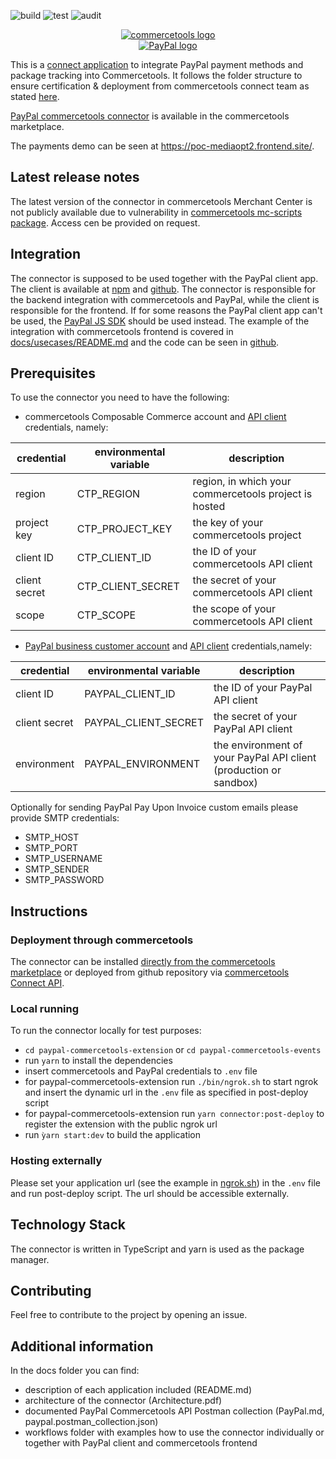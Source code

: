 ![build](https://github.com/mediaopt/paypal-commercetools-connector/actions/workflows/build.yml/badge.svg)
![test](https://github.com/mediaopt/paypal-commercetools-connector/actions/workflows/test.yml/badge.svg)
![audit](https://github.com/mediaopt/paypal-commercetools-connector/actions/workflows/audit.yml/badge.svg)

<p style="text-align: center">
  <a href="https://commercetools.com/">
    <img alt="commercetools logo" src="https://unpkg.com/@commercetools-frontend/assets/logos/commercetools_primary-logo_horizontal_RGB.png">
  </a><br/>
    <a href="https://www.paypal.com/de/business/accept-payments">
    <img alt="PayPal logo" src="https://www.paypalobjects.com/webstatic/de_DE/i/de-pp-logo-200px.png">
  </a><br>
</p>

This is a [connect application](https://marketplace.commercetools.com/) to integrate PayPal payment methods and package tracking into Commercetools. It follows the folder structure to ensure certification & deployment from commercetools connect team as stated [here](https://github.com/commercetools/connect-application-kit#readme).

[PayPal commercetools connector](https://marketplace.commercetools.com/integration/paypal) is available in the commercetools marketplace.

The payments demo can be seen at https://poc-mediaopt2.frontend.site/.

## Latest release notes

The latest version of the connector in commercetools Merchant Center is not publicly available due to vulnerability in [commercetools mc-scripts package](https://www.npmjs.com/package/@commercetools-frontend/mc-scripts). Access cen be provided on request.

## Integration
The connector is supposed to be used together with the PayPal client app. The client is available at [npm](https://www.npmjs.com/package/paypal-commercetools-client) and [github](https://github.com/mediaopt/paypal-commercetools-client). The connector is responsible for the backend integration with commercetools and PayPal, while the client is responsible for the frontend. If for some reasons the PayPal client app can't be used, the [PayPal JS SDK](https://developer.paypal.com/sdk/js/) should be used instead. The example of the integration with commercetools frontend is covered in [docs/usecases/README.md](docs/workflows/README.md) and the code can be seen in [github](https://github.com/mediaopt/paypal-commercetools-cofe-integration).

## Prerequisites

To use the connector you need to have the following:

- commercetools Composable Commerce account and [API client](https://docs.commercetools.com/api/projects/api-clients#apiclient) credentials, namely:

| credential    | environmental variable | description                                           |
|---------------|------------------------|-------------------------------------------------------|
| region        | CTP_REGION             | region, in which your commercetools project is hosted |
| project key   | CTP_PROJECT_KEY        | the key of your commercetools project                 |
| client ID     | CTP_CLIENT_ID          | the ID of your commercetools API client               |
| client secret | CTP_CLIENT_SECRET      | the secret of your commercetools API client           |
| scope         | CTP_SCOPE              | the scope of your commercetools API client            |

- [PayPal business customer account](https://www.paypal.com/de/business/getting-started) and [API client](https://developer.paypal.com/api/rest/#link-getclientidandclientsecret) credentials,namely:
  
| credential    | environmental variable | description                                                       |
|---------------|------------------------|-------------------------------------------------------------------|
| client ID     | PAYPAL_CLIENT_ID       | the ID of your PayPal API client                                  |
| client secret | PAYPAL_CLIENT_SECRET   | the secret of your PayPal API client                              |
| environment   | PAYPAL_ENVIRONMENT     | the environment of your PayPal API client (production or sandbox) |

Optionally for sending PayPal Pay Upon Invoice custom emails please provide SMTP credentials:

- SMTP_HOST
- SMTP_PORT
- SMTP_USERNAME
- SMTP_SENDER
- SMTP_PASSWORD

## Instructions

### Deployment through commercetools
The connector can be installed [directly from the commercetools marketplace](https://docs.commercetools.com/merchant-center/connect) or deployed from github repository via [commercetools Connect API](https://docs.commercetools.com/connect/).

### Local running
To run the connector locally for test purposes:

- `cd paypal-commercetools-extension` or `cd paypal-commercetools-events`
- run `yarn` to install the dependencies
- insert commercetools and PayPal credentials to `.env` file
- for paypal-commercetools-extension run `./bin/ngrok.sh` to start ngrok and insert the dynamic url in the `.env` file as specified in post-deploy script
- for paypal-commercetools-extension run `yarn connector:post-deploy` to register the extension with the public ngrok url
- run `ỳarn start:dev` to build the application

### Hosting externally
Please set your application url (see the example in [ngrok.sh](./paypal-commercetools-extension/bin/ngrok.sh)) in the `.env` file and run post-deploy script. The url should be accessible externally.

## Technology Stack

The connector is written in TypeScript and yarn is used as the package manager.

## Contributing

Feel free to contribute to the project by opening an issue.

## Additional information

In the docs folder you can find:

- description of each application included (README.md)
- architecture of the connector (Architecture.pdf)
- documented PayPal Commercetools API Postman collection (PayPal.md, paypal.postman_collection.json)
- workflows folder with examples how to use the connector individually or together with PayPal client and commercetools frontend